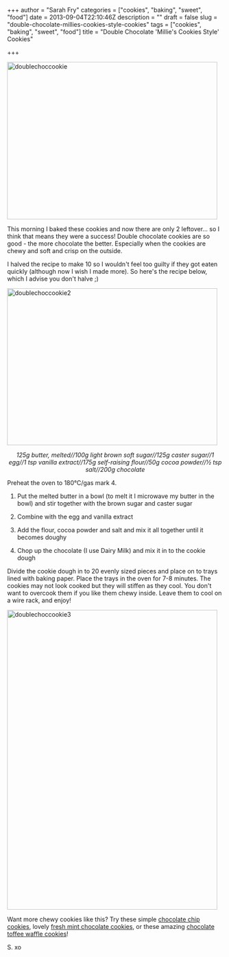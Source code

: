 +++
author = "Sarah Fry"
categories = ["cookies", "baking", "sweet", "food"]
date = 2013-09-04T22:10:46Z
description = ""
draft = false
slug = "double-chocolate-millies-cookies-style-cookies"
tags = ["cookies", "baking", "sweet", "food"]
title = "Double Chocolate 'Millie's Cookies Style' Cookies"

+++


<a href="https://yayfryday.com/images/2013/09/doublechoccookie.jpg"><img class="alignnone size-full wp-image-1959" alt="doublechoccookie" src="https://yayfryday.com/images/2013/09/doublechoccookie.jpg" width="490" height="367" /></a>

This morning I baked these cookies and now there are only 2 leftover... so I think that means they were a success! Double chocolate cookies are so good - the more chocolate the better. Especially when the cookies are chewy and soft and crisp on the outside.

I halved the recipe to make 10 so I wouldn't feel too guilty if they got eaten quickly (although now I wish I made more). So here's the recipe below, which I advise you don't halve ;)

<a href="https://yayfryday.com/images/2013/09/doublechoccookie2.jpg"><img class="alignnone size-full wp-image-1960" alt="doublechoccookie2" src="https://yayfryday.com/images/2013/09/doublechoccookie2.jpg" width="490" height="366" /></a>
<p style="text-align: center;"><em>125g butter, melted//100g light brown soft sugar//125g caster sugar//1 egg//1 tsp vanilla extract//175g self-raising flour//50g cocoa powder//½ tsp salt//200g chocolate</em></p>
Preheat the oven to 180°C/gas mark 4.

1. Put the melted butter in a bowl (to melt it I microwave my butter in the bowl) and stir together with the brown sugar and caster sugar

2. Combine with the egg and vanilla extract

3. Add the flour, cocoa powder and salt and mix it all together until it becomes doughy

4. Chop up the chocolate (I use Dairy Milk) and mix it in to the cookie dough

Divide the cookie dough in to 20 evenly sized pieces and place on to trays lined with baking paper. Place the trays in the oven for 7-8 minutes. The cookies may not look cooked but they will stiffen as they cool. You don't want to overcook them if you like them chewy inside. Leave them to cool on a wire rack, and enjoy!

<a href="https://yayfryday.com/images/2013/09/doublechoccookie3.jpg"><img class="alignnone size-full wp-image-1958" alt="doublechoccookie3" src="https://yayfryday.com/images/2013/09/doublechoccookie3.jpg" width="490" height="699" /></a>

Want more chewy cookies like this? Try these simple <a href="https://yayfryday.com/post/chewy-millies-cookie-style-cookies/" target="_blank">chocolate chip cookies</a>, lovely <a href="https://yayfryday.com/post/fresh-mint-chocolate-cookies/" target="_blank">fresh mint chocolate cookies</a>, or these amazing <a href="https://yayfryday.com/post/chewy-chocolate-toffee-waffle-cookies/" target="_blank">chocolate toffee waffle cookies</a>!

S. xo

